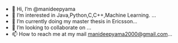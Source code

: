 - 👋 Hi, I’m @manideepyama
- 👀 I’m interested in Java,Python,C,C++,Machine Learning. ...
- 🌱 I’m currently doing my master thesis in Ericsson...
- 💞️ I’m looking to collaborate on ...
- 📫 How to reach me at my mail manideepyama2000@gmail.com...

<!---
manideepyama/manideepyama is a ✨ special ✨ repository because its `README.md` (this file) appears on your GitHub profile.
You can click the Preview link to take a look at your changes.
--->
